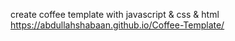 create coffee template with javascript & css & html https://abdullahshabaan.github.io/Coffee-Template/
